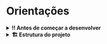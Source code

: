 # Orientações

<details>
  <summary><strong>‼️ Antes de começar a desenvolver</strong></summary><br />

1. Clone o repositório

- `git clone git@github.com:WilliamNunes905/Solar-System.git`.
- Entre na pasta do repositório que você acabou de clonar:
  - `cd sd-028-b-solar-system`

2. Instale as dependências e inicialize o projeto

- Instale as dependências:
  - `npm install`

3. Rodar o projeto

- Script para iniciar o projeto
  - `npm run dev`

</details>

<details>
<summary><strong>🏗 Estrutura do projeto</strong></summary><br />

O arquivo `src/components` contém a estrutura de componentes, que cria alguns elementos JSX. Leia cada componente atentamente para entender o que o código está fazendo.

É no `src/data` que fica armazenados todas os dados referente as missões e os planetas.

O arquivo `src/assets` contém todas as imagens dos planetas.

</details>
